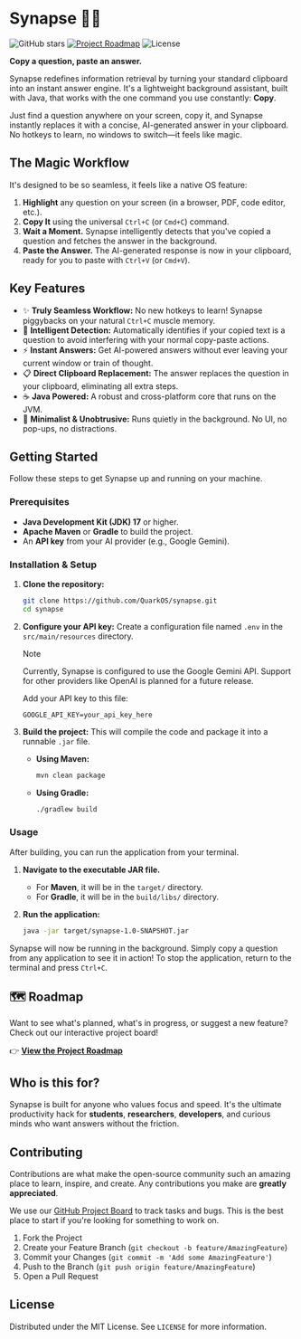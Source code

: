 # Synapse 🧠✨

![GitHub stars](https://img.shields.io/github/stars/QuarkOS/synapse?style=flat-square)
[![Project Roadmap](https://img.shields.io/badge/Project-Backlog-7B68EE?style=flat-square)](https://github.com/users/QuarkOS/projects/1/views/1)
![License](https://img.shields.io/github/license/QuarkOS/synapse?style=flat-square)

**Copy a question, paste an answer.**

Synapse redefines information retrieval by turning your standard clipboard into an instant answer engine. It's a lightweight background assistant, built with Java, that works with the one command you use constantly: **Copy**.

Just find a question anywhere on your screen, copy it, and Synapse instantly replaces it with a concise, AI-generated answer in your clipboard. No hotkeys to learn, no windows to switch—it feels like magic.



## The Magic Workflow

It's designed to be so seamless, it feels like a native OS feature:

1.  **Highlight** any question on your screen (in a browser, PDF, code editor, etc.).
2.  **Copy It** using the universal `Ctrl+C` (or `Cmd+C`) command.
3.  **Wait a Moment.** Synapse intelligently detects that you've copied a question and fetches the answer in the background.
4.  **Paste the Answer.** The AI-generated response is now in your clipboard, ready for you to paste with `Ctrl+V` (or `Cmd+V`).

## Key Features

*   ✨ **Truly Seamless Workflow:** No new hotkeys to learn! Synapse piggybacks on your natural `Ctrl+C` muscle memory.
*   🧠 **Intelligent Detection:** Automatically identifies if your copied text is a question to avoid interfering with your normal copy-paste actions.
*   ⚡ **Instant Answers:** Get AI-powered answers without ever leaving your current window or train of thought.
*   📋 **Direct Clipboard Replacement:** The answer replaces the question in your clipboard, eliminating all extra steps.
*   ☕ **Java Powered:** A robust and cross-platform core that runs on the JVM.
*   🤫 **Minimalist & Unobtrusive:** Runs quietly in the background. No UI, no pop-ups, no distractions.

## Getting Started

Follow these steps to get Synapse up and running on your machine.

### Prerequisites

*   **Java Development Kit (JDK) 17** or higher.
*   **Apache Maven** or **Gradle** to build the project.
*   An **API key** from your AI provider (e.g., Google Gemini).

### Installation & Setup

1.  **Clone the repository:**
    ```sh
    git clone https://github.com/QuarkOS/synapse.git
    cd synapse
    ```

2.  **Configure your API key:**
    Create a configuration file named `.env` in the `src/main/resources` directory. 
    
    > [!NOTE]
    > Currently, Synapse is configured to use the Google Gemini API. Support for other providers like OpenAI is planned for a future release.

    Add your API key to this file:
    ```properties
    GOOGLE_API_KEY=your_api_key_here
    ```

3.  **Build the project:**
    This will compile the code and package it into a runnable `.jar` file.

    *   **Using Maven:**
        ```sh
        mvn clean package
        ```
    *   **Using Gradle:**
        ```sh
        ./gradlew build
        ```

### Usage

After building, you can run the application from your terminal.

1.  **Navigate to the executable JAR file.**
    *   For **Maven**, it will be in the `target/` directory.
    *   For **Gradle**, it will be in the `build/libs/` directory.

2.  **Run the application:**
    ```sh
    java -jar target/synapse-1.0-SNAPSHOT.jar
    ```

Synapse will now be running in the background. Simply copy a question from any application to see it in action! To stop the application, return to the terminal and press `Ctrl+C`.

## 🗺️ Roadmap

Want to see what's planned, what's in progress, or suggest a new feature? Check out our interactive project board!

👉 **[View the Project Roadmap](https://github.com/users/QuarkOS/projects/1/views/1)**

## Who is this for?

Synapse is built for anyone who values focus and speed. It's the ultimate productivity hack for **students**, **researchers**, **developers**, and curious minds who want answers without the friction.

## Contributing

Contributions are what make the open-source community such an amazing place to learn, inspire, and create. Any contributions you make are **greatly appreciated**.

We use our [GitHub Project Board](https://github.com/users/QuarkOS/projects/1/views/1) to track tasks and bugs. This is the best place to start if you're looking for something to work on.

1.  Fork the Project
2.  Create your Feature Branch (`git checkout -b feature/AmazingFeature`)
3.  Commit your Changes (`git commit -m 'Add some AmazingFeature'`)
4.  Push to the Branch (`git push origin feature/AmazingFeature`)
5.  Open a Pull Request

## License

Distributed under the MIT License. See `LICENSE` for more information.

